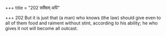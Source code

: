 +++
title = "202 सर्वेषाम् अपि"

+++
202	But it is just that (a man) who knows (the law) should give even to all of them food and raiment without stint, according to his ability; he who gives it not will become all outcast.